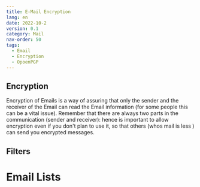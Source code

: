 ```yaml
---
title: E-Mail Encryption
lang: en
date: 2022-10-2
version: 0.1
category: Mail
nav-order: 50
tags:
  - Email
  - Encryption
  - OpoenPGP
---
```


## Encryption
Encryption of Emails is a way of assuring that only the sender and the receiver of the Email can read the Email information (for some people this can be a vital issue). Remember that there are always two parts in the communication (sender and receiver): hence is important to allow encryption even if you don't plan to use it, so that others (whos mail is less ) can send you encrypted messages.


## Filters

# Email Lists
